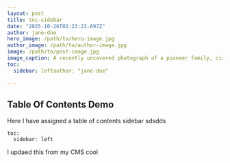 ```yaml
---
layout: post
title: toc-sidebar
date: "2025-10-26T02:23:23.697Z"
author: jane-doe
hero_image: /path/to/hero-image.jpg
author_image: /path/to/author-image.jpg
image: /path/to/post-image.jpg
image_caption: A recently uncovered photograph of a pioneer family, circa 1850s.
toc:
  sidebar: leftauthor: "jane-doe"

---
```


## Table Of Contents Demo
Here I have assigned a table of contents sidebar sdsdds

```
toc:
  sidebar: left
```

I updaed this from my CMS cool